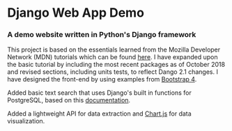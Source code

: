 # Django Web App Demo
### A demo website written in Python's Django framework

This project is based on the essentials learned from the Mozilla Developer Network (MDN) tutorials which can be found [here](https://developer.mozilla.org/en-US/docs/Learn/Server-side/Django/Tutorial_local_library_website).
I have expanded upon the basic tutorial by including the most recent packages as of October 2018 and revised sections, including units tests, to reflect Dango 2.1 changes. I have designed the front-end by using examples from [Bootstrap 4](https://getbootstrap.com/docs/4.1/examples/).

Added basic text search that uses Django's built in functions for PostgreSQL, based on this [documentation](https://docs.djangoproject.com/en/2.1/ref/contrib/postgres/search/).

Added a lightweight API for data extraction and [Chart.js](https://www.chartjs.org/) for data visualization.
